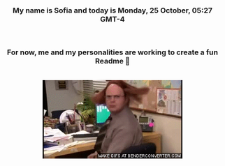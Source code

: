 


<div align="center">
<h3 >My name is Sofia and today is Monday, 25 October, 05:27 GMT-4</h3><br>
<h3 >For now, me and my personalities are working to create a fun Readme 👋
</h3><br>
<img src='img/dwight.gif' alt='working...'/>
</div>
